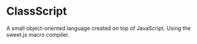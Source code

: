 # ClassScript
A small object-oriented language created on top of JavaScript. Using the sweet.js macro compiler.
